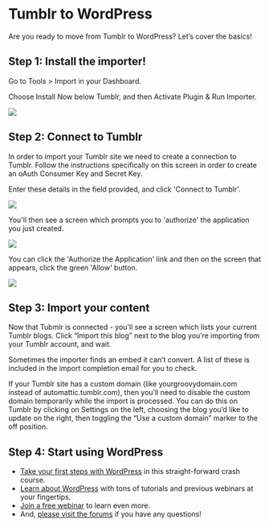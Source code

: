 # Tumblr to WordPress

Are you ready to move from Tumblr to WordPress? Let’s cover the basics!

## Step 1: Install the importer!

Go to Tools > Import in your Dashboard.

Choose Install Now below Tumblr, and then Activate Plugin & Run Importer.

![](https://raw.githubusercontent.com/WordPress/move-to-wp/HEAD/assets/import_screen_install_tumblr.png)

## Step 2: Connect to Tumblr

In order to import your Tumblr site we need to create a connection to Tumblr. Follow the instructions specifically on this screen in order to create an oAuth Consumer Key and Secret Key. 

Enter these details in the field provided, and click 'Connect to Tumblr'.

![](https://raw.githubusercontent.com/WordPress/move-to-wp/HEAD/assets/import_connect_to_tumblr.png)


You'll then see a screen which prompts you to 'authorize' the application you just created. 

![](https://raw.githubusercontent.com/WordPress/move-to-wp/HEAD/assets/import_authorize_tumblr.png)

You can click the 'Authorize the Application' link and then on the screen that appears, click the green 'Allow' button.

![](https://raw.githubusercontent.com/WordPress/move-to-wp/HEAD/assets/import_tumblr_authorize_connection.png)

## Step 3: Import your content

Now that Tubmlr is connected - you'll see a screen which lists your current Tumblr blogs. Click “Import this blog” next to the blog you’re importing from your Tumblr account, and wait.

Sometimes the importer finds an embed it can’t convert. A list of these is included in the import completion email for you to check.

If your Tumblr site has a custom domain (like yourgroovydomain.com instead of automattic.tumblr.com), then you’ll need to disable the custom domain temporarily while the import is processed. You can do this on Tumblr by clicking on Settings on the left, choosing the blog you’d like to update on the right, then toggling the “Use a custom domain” marker to the off position.

## Step 4: Start using WordPress

* [Take your first steps with WordPress](https://href.li/?https://wordpress.org/documentation/article/first-steps-with-wordpress-block-editor/) in this straight-forward crash course.
* [Learn about WordPress](https://href.li/?https://learn.wordpress.org) with tons of tutorials and previous webinars at your fingertips.
* [Join a free webinar](https://href.li/?https://learn.wordpress.org/online-workshops/) to learn even more.
* And, [please visit the forums](https://href.li/?https://wordpress.org/support/forums/) if you have any questions!

